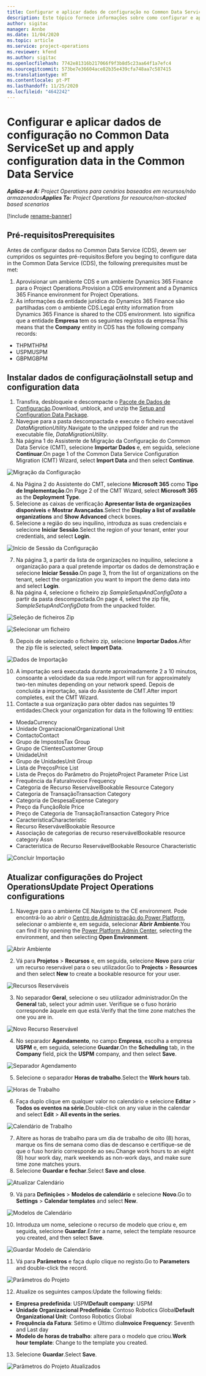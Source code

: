 ```yaml
---
title: Configurar e aplicar dados de configuração no Common Data Service
description: Este tópico fornece informações sobre como configurar e aplicar dados de configuração no Project Operations.
author: sigitac
manager: Annbe
ms.date: 11/04/2020
ms.topic: article
ms.service: project-operations
ms.reviewer: kfend
ms.author: sigitac
ms.openlocfilehash: 7742e81316b217066f9f3b8d5c23aa64f1a7efc4
ms.sourcegitcommit: 573be7e36604ace82b35e439cfa748aa7c587415
ms.translationtype: HT
ms.contentlocale: pt-PT
ms.lasthandoff: 11/25/2020
ms.locfileid: "4642242"
---
```

# <a name="set-up-and-apply-configuration-data-in-the-common-data-service"></a><span data-ttu-id="a72dd-103">Configurar e aplicar dados de configuração no Common Data Service</span><span class="sxs-lookup"><span data-stu-id="a72dd-103">Set up and apply configuration data in the Common Data Service</span></span> 

<span data-ttu-id="a72dd-104">_**Aplica-se A:** Project Operations para cenários baseados em recursos/não armazenados_</span><span class="sxs-lookup"><span data-stu-id="a72dd-104">_**Applies To:** Project Operations for resource/non-stocked based scenarios_</span></span>

[!include [rename-banner](~/includes/cc-data-platform-banner.md)]

## <a name="prerequisites"></a><span data-ttu-id="a72dd-105">Pré-requisitos</span><span class="sxs-lookup"><span data-stu-id="a72dd-105">Prerequisites</span></span>

<span data-ttu-id="a72dd-106">Antes de configurar dados no Common Data Service (CDS), devem ser cumpridos os seguintes pré-requisitos:</span><span class="sxs-lookup"><span data-stu-id="a72dd-106">Before you beging to configure data in the Common Data Service (CDS), the following prerequisites must be met:</span></span>

1.  <span data-ttu-id="a72dd-107">Aprovisionar um ambiente CDS e um ambiente Dynamics 365 Finance para o Project Operations.</span><span class="sxs-lookup"><span data-stu-id="a72dd-107">Provision a CDS environment and a Dynamics 365 Finance environment for Project Operations.</span></span>
2.  <span data-ttu-id="a72dd-108">As informações da entidade jurídica do Dynamics 365 Finance são partilhadas com o ambiente CDS.</span><span class="sxs-lookup"><span data-stu-id="a72dd-108">Legal entity information from Dynamics 365 Finance is shared to the CDS environment.</span></span> <span data-ttu-id="a72dd-109">Isto significa que a entidade **Empresa** tem os seguintes registos da empresa:</span><span class="sxs-lookup"><span data-stu-id="a72dd-109">This means that the **Company** entity in CDS has the following company records:</span></span>
  - <span data-ttu-id="a72dd-110">THPM</span><span class="sxs-lookup"><span data-stu-id="a72dd-110">THPM</span></span>
  - <span data-ttu-id="a72dd-111">USPM</span><span class="sxs-lookup"><span data-stu-id="a72dd-111">USPM</span></span>
  - <span data-ttu-id="a72dd-112">GBPM</span><span class="sxs-lookup"><span data-stu-id="a72dd-112">GBPM</span></span>

## <a name="install-setup-and-configuration-data"></a><span data-ttu-id="a72dd-113">Instalar dados de configuração</span><span class="sxs-lookup"><span data-stu-id="a72dd-113">Install setup and configuration data</span></span>

1. <span data-ttu-id="a72dd-114">Transfira, desbloqueie e descompacte o [Pacote de Dados de Configuração](https://download.microsoft.com/download/1/3/4/1349369c-6209-42b7-b3b4-5be0e67cacd8/ProjOpsSampleSetupData-%20Integrated%20UR1.zip).</span><span class="sxs-lookup"><span data-stu-id="a72dd-114">Download, unblock, and unzip the [Setup and Configuration Data Package](https://download.microsoft.com/download/1/3/4/1349369c-6209-42b7-b3b4-5be0e67cacd8/ProjOpsSampleSetupData-%20Integrated%20UR1.zip).</span></span>
2. <span data-ttu-id="a72dd-115">Navegue para a pasta descompactada e execute o ficheiro executável *DataMigrationUtility*.</span><span class="sxs-lookup"><span data-stu-id="a72dd-115">Navigate to the unzipped folder and run the executable file, *DataMigrationUtility*.</span></span>
3. <span data-ttu-id="a72dd-116">Na página 1 do Assistente de Migração da Configuração do Common Data Service (CMT), selecione **Importar Dados** e, em seguida, selecione **Continuar**.</span><span class="sxs-lookup"><span data-stu-id="a72dd-116">On page 1 of the Common Data Service Configuration Migration (CMT) Wizard, select **Import Data** and then select **Continue**.</span></span>

![Migração da Configuração](./media/1ConfigurationMigration.png)

4. <span data-ttu-id="a72dd-118">Na Página 2 do Assistente do CMT, selecione **Microsoft 365** como **Tipo de Implementação**.</span><span class="sxs-lookup"><span data-stu-id="a72dd-118">On Page 2 of the CMT Wizard, select **Microsoft 365** as the **Deployment Type**.</span></span>
5. <span data-ttu-id="a72dd-119">Selecione as caixas de verificação **Apresentar lista de organizações disponíveis** e **Mostrar Avançadas**.</span><span class="sxs-lookup"><span data-stu-id="a72dd-119">Select the **Display a list of available organizations** and **Show Advanced** check boxes.</span></span>
6. <span data-ttu-id="a72dd-120">Selecione a região do seu inquilino, introduza as suas credenciais e selecione **Iniciar Sessão**.</span><span class="sxs-lookup"><span data-stu-id="a72dd-120">Select the region of your tenant, enter your credentials, and select **Login**.</span></span>

![Início de Sessão da Configuração](./media/2ConfigurationSignin.png)

7. <span data-ttu-id="a72dd-122">Na página 3, a partir da lista de organizações no inquilino, selecione a organização para a qual pretende importar os dados de demonstração e selecione **Iniciar Sessão**.</span><span class="sxs-lookup"><span data-stu-id="a72dd-122">On page 3, from the list of organizations on the tenant, select the organization you want to import the demo data into and select **Login**.</span></span>
8. <span data-ttu-id="a72dd-123">Na página 4, selecione o ficheiro zip *SampleSetupAndConfigData* a partir da pasta descompactada.</span><span class="sxs-lookup"><span data-stu-id="a72dd-123">On page 4, select the zip file, *SampleSetupAndConfigData* from the unpacked folder.</span></span>

![Seleção de ficheiros Zip](./media/3ZipFile.png)

![Selecionar um ficheiro](./media/4SelectAFile.png)

9. <span data-ttu-id="a72dd-126">Depois de selecionado o ficheiro zip, selecione **Importar Dados**.</span><span class="sxs-lookup"><span data-stu-id="a72dd-126">After the zip file is selected, select **Import Data**.</span></span>

![Dados de Importação](./media/5ImportData.png)

10. <span data-ttu-id="a72dd-128">A importação será executada durante aproximadamente 2 a 10 minutos, consoante a velocidade da sua rede.</span><span class="sxs-lookup"><span data-stu-id="a72dd-128">Import will run for approximately two-ten minutes depending on your network speed.</span></span> <span data-ttu-id="a72dd-129">Depois de concluída a importação, saia do Assistente de CMT.</span><span class="sxs-lookup"><span data-stu-id="a72dd-129">After import completes, exit the CMT Wizard.</span></span> 
11. <span data-ttu-id="a72dd-130">Contacte a sua organização para obter dados nas seguintes 19 entidades:</span><span class="sxs-lookup"><span data-stu-id="a72dd-130">Check your organization for data in the following 19 entities:</span></span>

  - <span data-ttu-id="a72dd-131">Moeda</span><span class="sxs-lookup"><span data-stu-id="a72dd-131">Currency</span></span>
  - <span data-ttu-id="a72dd-132">Unidade Organizacional</span><span class="sxs-lookup"><span data-stu-id="a72dd-132">Organizational Unit</span></span>
  - <span data-ttu-id="a72dd-133">Contacto</span><span class="sxs-lookup"><span data-stu-id="a72dd-133">Contact</span></span>
  - <span data-ttu-id="a72dd-134">Grupo de Impostos</span><span class="sxs-lookup"><span data-stu-id="a72dd-134">Tax Group</span></span>
  - <span data-ttu-id="a72dd-135">Grupo de Clientes</span><span class="sxs-lookup"><span data-stu-id="a72dd-135">Customer Group</span></span>
  - <span data-ttu-id="a72dd-136">Unidade</span><span class="sxs-lookup"><span data-stu-id="a72dd-136">Unit</span></span>
  - <span data-ttu-id="a72dd-137">Grupo de Unidades</span><span class="sxs-lookup"><span data-stu-id="a72dd-137">Unit Group</span></span>
  - <span data-ttu-id="a72dd-138">Lista de Preços</span><span class="sxs-lookup"><span data-stu-id="a72dd-138">Price List</span></span>
  - <span data-ttu-id="a72dd-139">Lista de Preços do Parâmetro do Projeto</span><span class="sxs-lookup"><span data-stu-id="a72dd-139">Project Parameter Price List</span></span>
  - <span data-ttu-id="a72dd-140">Frequência da Fatura</span><span class="sxs-lookup"><span data-stu-id="a72dd-140">Invoice Frequency</span></span>
  - <span data-ttu-id="a72dd-141">Categoria de Recurso Reservável</span><span class="sxs-lookup"><span data-stu-id="a72dd-141">Bookable Resource Category</span></span>
  - <span data-ttu-id="a72dd-142">Categoria de Transação</span><span class="sxs-lookup"><span data-stu-id="a72dd-142">Transaction Category</span></span>
  - <span data-ttu-id="a72dd-143">Categoria de Despesa</span><span class="sxs-lookup"><span data-stu-id="a72dd-143">Expense Category</span></span>
  - <span data-ttu-id="a72dd-144">Preço da Função</span><span class="sxs-lookup"><span data-stu-id="a72dd-144">Role Price</span></span>
  - <span data-ttu-id="a72dd-145">Preço de Categoria de Transação</span><span class="sxs-lookup"><span data-stu-id="a72dd-145">Transaction Category Price</span></span>
  - <span data-ttu-id="a72dd-146">Característica</span><span class="sxs-lookup"><span data-stu-id="a72dd-146">Characteristic</span></span>
  - <span data-ttu-id="a72dd-147">Recurso Reservável</span><span class="sxs-lookup"><span data-stu-id="a72dd-147">Bookable Resource</span></span>
  - <span data-ttu-id="a72dd-148">Associação de categorias de recurso reservável</span><span class="sxs-lookup"><span data-stu-id="a72dd-148">Bookable resource category Assn</span></span>
  - <span data-ttu-id="a72dd-149">Característica de Recurso Reservável</span><span class="sxs-lookup"><span data-stu-id="a72dd-149">Bookable Resource Characteristic</span></span>

![Concluir Importação](./media/6CompleteImport.png)

## <a name="update-project-operations-configurations"></a><span data-ttu-id="a72dd-151">Atualizar configurações do Project Operations</span><span class="sxs-lookup"><span data-stu-id="a72dd-151">Update Project Operations configurations</span></span>

1. <span data-ttu-id="a72dd-152">Navegye para o ambiente CE.</span><span class="sxs-lookup"><span data-stu-id="a72dd-152">Navigate to the CE environment.</span></span> <span data-ttu-id="a72dd-153">Pode encontrá-lo ao abrir o [Centro de Administração do Power Platform](https://admin.powerplatform.microsoft.com/environments), selecionar o ambiente e, em seguida, selecionar **Abrir Ambiente**.</span><span class="sxs-lookup"><span data-stu-id="a72dd-153">You can find it by opening the [Power Platform Admin Center](https://admin.powerplatform.microsoft.com/environments), selecting the environment, and then selecting **Open Environment**.</span></span> 

![Abrir Ambiente](./media/7OpenEnvironment.png)

2. <span data-ttu-id="a72dd-155">Vá para **Projetos** > **Recursos** e, em seguida, selecione **Novo** para criar um recurso reservável para o seu utilizador.</span><span class="sxs-lookup"><span data-stu-id="a72dd-155">Go to **Projects** > **Resources** and then select **New** to create a bookable resource for your user.</span></span>

![Recursos Reserváveis](./media/8BookableResources.png)

3. <span data-ttu-id="a72dd-157">No separador **Geral**, selecione o seu utilizador administrador.</span><span class="sxs-lookup"><span data-stu-id="a72dd-157">On the **General** tab, select your admin user.</span></span> <span data-ttu-id="a72dd-158">Verifique se o fuso horário corresponde àquele em que está.</span><span class="sxs-lookup"><span data-stu-id="a72dd-158">Verify that the time zone matches the one you are in.</span></span> 

![Novo Recurso Reservável](./media/9NewBookableResource.png)

4. <span data-ttu-id="a72dd-160">No separador **Agendamento**, no campo **Empresa**, escolha a empresa **USPM** e, em seguida, selecione **Guardar**.</span><span class="sxs-lookup"><span data-stu-id="a72dd-160">On the **Scheduling** tab, in the **Company** field, pick the **USPM** company, and then select **Save**.</span></span> 

![Separador Agendamento](./media/10SchedulingTab.png)

5. <span data-ttu-id="a72dd-162">Selecione o separador **Horas de trabalho**.</span><span class="sxs-lookup"><span data-stu-id="a72dd-162">Select the **Work hours** tab.</span></span>  

![Horas de Trabalho](./media/11WorkHours.png)

6. <span data-ttu-id="a72dd-164">Faça duplo clique em qualquer valor no calendário e selecione **Editar** > **Todos os eventos na série**.</span><span class="sxs-lookup"><span data-stu-id="a72dd-164">Double-click on any value in the calendar and select **Edit** > **All events in the series**.</span></span> 

![Calendário de Trabalho](./media/12WorkCalendar.png)

7. <span data-ttu-id="a72dd-166">Altere as horas de trabalho para um dia de trabalho de oito (8) horas, marque os fins de semana como dias de descanso e certifique-se de que o fuso horário corresponde ao seu.</span><span class="sxs-lookup"><span data-stu-id="a72dd-166">Change work hours to an eight (8) hour work day, mark weekends as non-work days, and make sure time zone matches yours.</span></span> 
8. <span data-ttu-id="a72dd-167">Selecione **Guardar e fechar**.</span><span class="sxs-lookup"><span data-stu-id="a72dd-167">Select **Save and close**.</span></span>

![Atualizar Calendário](./media/13UpdateCalendar.png)

9. <span data-ttu-id="a72dd-169">Vá para **Definições** > **Modelos de calendário** e selecione **Novo**.</span><span class="sxs-lookup"><span data-stu-id="a72dd-169">Go to **Settings** > **Calendar templates** and select **New**.</span></span>
 
 ![Modelos de Calendário](./media/14CalendarTemplates.png)
 
 10. <span data-ttu-id="a72dd-171">Introduza um nome, selecione o recurso de modelo que criou e, em seguida, selecione **Guardar**.</span><span class="sxs-lookup"><span data-stu-id="a72dd-171">Enter a name, select the template resource you created, and then select **Save**.</span></span> 
 
 ![Guardar Modelo de Calendário](./media/15SaveCalendarTemplate.png)
 
 11. <span data-ttu-id="a72dd-173">Vá para **Parâmetros** e faça duplo clique no registo.</span><span class="sxs-lookup"><span data-stu-id="a72dd-173">Go to **Parameters** and double-click the record.</span></span> 
 
 ![Parâmetros do Projeto](./media/16ProjectParameters.png)
 
12. <span data-ttu-id="a72dd-175">Atualize os seguintes campos:</span><span class="sxs-lookup"><span data-stu-id="a72dd-175">Update the following fields:</span></span>

 - <span data-ttu-id="a72dd-176">**Empresa predefinida**: USPM</span><span class="sxs-lookup"><span data-stu-id="a72dd-176">**Default company**: USPM</span></span>
 - <span data-ttu-id="a72dd-177">**Unidade Organizacional Predefinida**: Contoso Robotics Global</span><span class="sxs-lookup"><span data-stu-id="a72dd-177">**Default Organizational Unit**: Contoso Robotics Global</span></span>
 - <span data-ttu-id="a72dd-178">**Frequência da Fatura**: Sétimo e Último dia</span><span class="sxs-lookup"><span data-stu-id="a72dd-178">**Invoice Frequency**: Seventh and Last day</span></span>
 - <span data-ttu-id="a72dd-179">**Modelo de horas de trabalho**: altere para o modelo que criou.</span><span class="sxs-lookup"><span data-stu-id="a72dd-179">**Work hour template**: Change to the template you created.</span></span>

13. <span data-ttu-id="a72dd-180">Selecione **Guardar**.</span><span class="sxs-lookup"><span data-stu-id="a72dd-180">Select **Save**.</span></span> 

![Parâmetros do Projeto Atualizados](./media/17UpdatedProjectParameters.png)
